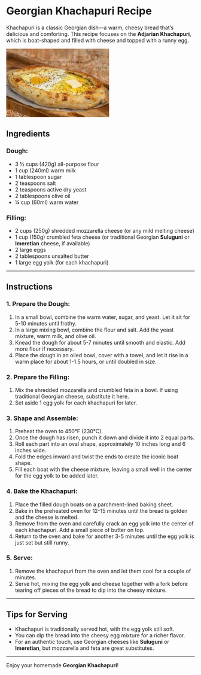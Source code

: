 # Georgian Khachapuri Recipe

Khachapuri is a classic Georgian dish—a warm, cheesy bread that’s delicious and comforting. This recipe focuses on the **Adjarian Khachapuri**, which is boat-shaped and filled with cheese and topped with a runny egg.

![img of khachapuri](../images/khachapuri.jpg)


## Ingredients

### Dough:
- 3 ½ cups (420g) all-purpose flour
- 1 cup (240ml) warm milk
- 1 tablespoon sugar
- 2 teaspoons salt
- 2 teaspoons active dry yeast
- 2 tablespoons olive oil
- ¼ cup (60ml) warm water

### Filling:
- 2 cups (250g) shredded mozzarella cheese (or any mild melting cheese)
- 1 cup (150g) crumbled feta cheese (or traditional Georgian **Suluguni** or **Imeretian** cheese, if available)
- 2 large eggs
- 2 tablespoons unsalted butter
- 1 large egg yolk (for each khachapuri)

---

## Instructions

### 1. Prepare the Dough:
1. In a small bowl, combine the warm water, sugar, and yeast. Let it sit for 5-10 minutes until frothy.
2. In a large mixing bowl, combine the flour and salt. Add the yeast mixture, warm milk, and olive oil.
3. Knead the dough for about 5-7 minutes until smooth and elastic. Add more flour if necessary.
4. Place the dough in an oiled bowl, cover with a towel, and let it rise in a warm place for about 1-1.5 hours, or until doubled in size.

### 2. Prepare the Filling:
1. Mix the shredded mozzarella and crumbled feta in a bowl. If using traditional Georgian cheese, substitute it here.
2. Set aside 1 egg yolk for each khachapuri for later.

### 3. Shape and Assemble:
1. Preheat the oven to 450°F (230°C).
2. Once the dough has risen, punch it down and divide it into 2 equal parts.
3. Roll each part into an oval shape, approximately 10 inches long and 6 inches wide.
4. Fold the edges inward and twist the ends to create the iconic boat shape.
5. Fill each boat with the cheese mixture, leaving a small well in the center for the egg yolk to be added later.

### 4. Bake the Khachapuri:
1. Place the filled dough boats on a parchment-lined baking sheet.
2. Bake in the preheated oven for 12-15 minutes until the bread is golden and the cheese is melted.
3. Remove from the oven and carefully crack an egg yolk into the center of each khachapuri. Add a small piece of butter on top.
4. Return to the oven and bake for another 3-5 minutes until the egg yolk is just set but still runny.

### 5. Serve:
1. Remove the khachapuri from the oven and let them cool for a couple of minutes.
2. Serve hot, mixing the egg yolk and cheese together with a fork before tearing off pieces of the bread to dip into the cheesy mixture.

---

## Tips for Serving
- Khachapuri is traditionally served hot, with the egg yolk still soft.
- You can dip the bread into the cheesy egg mixture for a richer flavor.
- For an authentic touch, use Georgian cheeses like **Suluguni** or **Imeretian**, but mozzarella and feta are great substitutes.

---

Enjoy your homemade **Georgian Khachapuri**!
